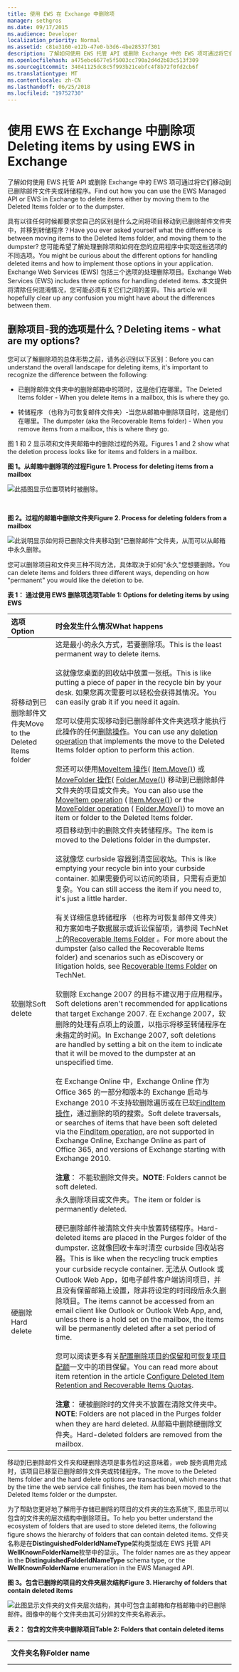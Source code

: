 ```yaml
---
title: 使用 EWS 在 Exchange 中删除项
manager: sethgros
ms.date: 09/17/2015
ms.audience: Developer
localization_priority: Normal
ms.assetid: c81e3160-e12b-47e0-b3d6-4be28537f301
description: 了解如何使用 EWS 托管 API 或删除 Exchange 中的 EWS 项可通过将它们移动到已删除邮件文件夹或转储程序。
ms.openlocfilehash: a475ebc6677e5f5003cc790a2d4d2b83c513f309
ms.sourcegitcommit: 34041125dc8c5f993b21cebfc4f8b72f0fd2cb6f
ms.translationtype: MT
ms.contentlocale: zh-CN
ms.lasthandoff: 06/25/2018
ms.locfileid: "19752730"
---
```

# <a name="deleting-items-by-using-ews-in-exchange"></a><span data-ttu-id="030f0-103">使用 EWS 在 Exchange 中删除项</span><span class="sxs-lookup"><span data-stu-id="030f0-103">Deleting items by using EWS in Exchange</span></span>

<span data-ttu-id="030f0-104">了解如何使用 EWS 托管 API 或删除 Exchange 中的 EWS 项可通过将它们移动到已删除邮件文件夹或转储程序。</span><span class="sxs-lookup"><span data-stu-id="030f0-104">Find out how you can use the EWS Managed API or EWS in Exchange to delete items either by moving them to the Deleted Items folder or to the dumpster.</span></span>
  
<span data-ttu-id="030f0-105">具有以往任何时候都要求您自己的区别是什么之间将项目移动到已删除邮件文件夹中，并移到转储程序？</span><span class="sxs-lookup"><span data-stu-id="030f0-105">Have you ever asked yourself what the difference is between moving items to the Deleted Items folder, and moving them to the dumpster?</span></span> <span data-ttu-id="030f0-106">您可能希望了解处理删除项和如何在您的应用程序中实现这些选项的不同选项。</span><span class="sxs-lookup"><span data-stu-id="030f0-106">You might be curious about the different options for handling deleted items and how to implement those options in your application.</span></span> <span data-ttu-id="030f0-107">Exchange Web Services (EWS) 包括三个选项的处理删除项目。</span><span class="sxs-lookup"><span data-stu-id="030f0-107">Exchange Web Services (EWS) includes three options for handling deleted items.</span></span> <span data-ttu-id="030f0-108">本文提供将清除任何混淆情况，您可能必须有关它们之间的差异。</span><span class="sxs-lookup"><span data-stu-id="030f0-108">This article will hopefully clear up any confusion you might have about the differences between them.</span></span>
  
## <a name="deleting-items---what-are-my-options"></a><span data-ttu-id="030f0-109">删除项目-我的选项是什么？</span><span class="sxs-lookup"><span data-stu-id="030f0-109">Deleting items - what are my options?</span></span>
<span data-ttu-id="030f0-110"><a name="bk_DeletingItemsOptions"> </a></span><span class="sxs-lookup"><span data-stu-id="030f0-110"></span></span>

<span data-ttu-id="030f0-111">您可以了解删除项的总体形势之前，请务必识别以下区别：</span><span class="sxs-lookup"><span data-stu-id="030f0-111">Before you can understand the overall landscape for deleting items, it's important to recognize the difference between the following:</span></span>
  
- <span data-ttu-id="030f0-112">已删除邮件文件夹中的删除邮箱中的项时，这是他们在哪里。</span><span class="sxs-lookup"><span data-stu-id="030f0-112">The Deleted Items folder - When you delete items in a mailbox, this is where they go.</span></span>
    
- <span data-ttu-id="030f0-113">转储程序 （也称为可恢复邮件文件夹）-当您从邮箱中删除项目时，这是他们在哪里。</span><span class="sxs-lookup"><span data-stu-id="030f0-113">The dumpster (aka the Recoverable Items folder) - When you remove items from a mailbox, this is where they go.</span></span>
    
<span data-ttu-id="030f0-114">图 1 和 2 显示项和文件夹邮箱中的删除过程的外观。</span><span class="sxs-lookup"><span data-stu-id="030f0-114">Figures 1 and 2 show what the deletion process looks like for items and folders in a mailbox.</span></span> 

<span data-ttu-id="030f0-115">**图 1。从邮箱中删除项的过程**</span><span class="sxs-lookup"><span data-stu-id="030f0-115">**Figure 1. Process for deleting items from a mailbox**</span></span>

![此插图显示位置项转时被删除。](media/Ex_DeleteItems_Source.png)

<br/>

<span data-ttu-id="030f0-118">**图 2。过程的邮箱中删除文件夹**</span><span class="sxs-lookup"><span data-stu-id="030f0-118">**Figure 2. Process for deleting folders from a mailbox**</span></span>

![此说明显示如何将已删除文件夹移动到“已删除邮件”文件夹，从而可以从邮箱中永久删除。](media/Ex_.png)
   
<span data-ttu-id="030f0-120">您可以删除项目和文件夹三种不同方法，具体取决于如何"永久"您想要删除。</span><span class="sxs-lookup"><span data-stu-id="030f0-120">You can delete items and folders three different ways, depending on how "permanent" you would like the deletion to be.</span></span>
  
<span data-ttu-id="030f0-121">**表 1： 通过使用 EWS 删除项选项**</span><span class="sxs-lookup"><span data-stu-id="030f0-121">**Table 1: Options for deleting items by using EWS**</span></span>

|<span data-ttu-id="030f0-122">**选项**</span><span class="sxs-lookup"><span data-stu-id="030f0-122">**Option**</span></span>|<span data-ttu-id="030f0-123">**时会发生什么情况**</span><span class="sxs-lookup"><span data-stu-id="030f0-123">**What happens**</span></span>|
|:-----|:-----|
|<span data-ttu-id="030f0-124">将移动到已删除邮件文件夹</span><span class="sxs-lookup"><span data-stu-id="030f0-124">Move to the Deleted Items folder</span></span>  <br/> |<span data-ttu-id="030f0-125">这是最小的永久方式，若要删除项。</span><span class="sxs-lookup"><span data-stu-id="030f0-125">This is the least permanent way to delete items.</span></span><br/><br/><span data-ttu-id="030f0-126">这就像您桌面的回收站中放置一张纸。</span><span class="sxs-lookup"><span data-stu-id="030f0-126">This is like putting a piece of paper in the recycle bin by your desk.</span></span> <span data-ttu-id="030f0-127">如果您再次需要可以轻松会获得其情况。</span><span class="sxs-lookup"><span data-stu-id="030f0-127">You can easily grab it if you need it again.</span></span><br/><br/><span data-ttu-id="030f0-128">您可以使用实现移动到已删除邮件文件夹选项才能执行此操作的任何[删除操作](deleting-items-by-using-ews-in-exchange.md#bk_howdoIdeleteitems)。</span><span class="sxs-lookup"><span data-stu-id="030f0-128">You can use any [deletion operation](deleting-items-by-using-ews-in-exchange.md#bk_howdoIdeleteitems) that implements the move to the Deleted Items folder option to perform this action.</span></span><br/><br/><span data-ttu-id="030f0-129">您还可以使用[MoveItem 操作](http://msdn.microsoft.com/library/dcf40fa7-7796-4a5c-bf5b-7a509a18d208%28Office.15%29.aspx)( [Item.Move()](http://msdn.microsoft.com/zh-cn/library/microsoft.exchange.webservices.data.item.move%28v=exchg.80%29.aspx)) 或[MoveFolder 操作](http://msdn.microsoft.com/library/c7233966-6c87-4a14-8156-b1610760176d%28Office.15%29.aspx)( [Folder.Move()](http://msdn.microsoft.com/zh-cn/library/microsoft.exchange.webservices.data.folder.move%28v=exchg.80%29.aspx)) 移动到已删除邮件文件夹的项目或文件夹。</span><span class="sxs-lookup"><span data-stu-id="030f0-129">You can also use the [MoveItem operation](http://msdn.microsoft.com/library/dcf40fa7-7796-4a5c-bf5b-7a509a18d208%28Office.15%29.aspx) ( [Item.Move()](http://msdn.microsoft.com/zh-cn/library/microsoft.exchange.webservices.data.item.move%28v=exchg.80%29.aspx)) or the [MoveFolder operation](http://msdn.microsoft.com/library/c7233966-6c87-4a14-8156-b1610760176d%28Office.15%29.aspx) ( [Folder.Move()](http://msdn.microsoft.com/zh-cn/library/microsoft.exchange.webservices.data.folder.move%28v=exchg.80%29.aspx)) to move an item or folder to the Deleted Items folder.</span></span>  <br/> |
|<span data-ttu-id="030f0-130">软删除</span><span class="sxs-lookup"><span data-stu-id="030f0-130">Soft delete</span></span>  <br/> |<span data-ttu-id="030f0-131">项目移动到中的删除文件夹转储程序。</span><span class="sxs-lookup"><span data-stu-id="030f0-131">The item is moved to the Deletions folder in the dumpster.</span></span><br/><br/><span data-ttu-id="030f0-132">这就像您 curbside 容器到清空回收站。</span><span class="sxs-lookup"><span data-stu-id="030f0-132">This is like emptying your recycle bin into your curbside container.</span></span> <span data-ttu-id="030f0-133">如果需要仍可以访问的项目，只需有点更加复杂。</span><span class="sxs-lookup"><span data-stu-id="030f0-133">You can still access the item if you need to, it's just a little harder.</span></span>  <br/><br/><span data-ttu-id="030f0-134">有关详细信息转储程序 （也称为可恢复邮件文件夹） 和方案如电子数据展示或诉讼保留项，请参阅 TechNet 上的[Recoverable Items Folder](http://technet.microsoft.com/zh-cn/library/ee364755%28v=exchg.150%29.aspx) 。</span><span class="sxs-lookup"><span data-stu-id="030f0-134">For more about the dumpster (also called the Recoverable Items folder) and scenarios such as eDiscovery or litigation holds, see [Recoverable Items Folder](http://technet.microsoft.com/zh-cn/library/ee364755%28v=exchg.150%29.aspx) on TechNet.</span></span><br/><br/><span data-ttu-id="030f0-135">软删除 Exchange 2007 的目标不建议用于应用程序。</span><span class="sxs-lookup"><span data-stu-id="030f0-135">Soft deletions aren't recommended for applications that target Exchange 2007.</span></span> <span data-ttu-id="030f0-136">在 Exchange 2007，软删除的处理有点项上的设置，以指示将移至转储程序在未指定的时间。</span><span class="sxs-lookup"><span data-stu-id="030f0-136">In Exchange 2007, soft deletions are handled by setting a bit on the item to indicate that it will be moved to the dumpster at an unspecified time.</span></span><br/><br/><span data-ttu-id="030f0-137">在 Exchange Online 中，Exchange Online 作为 Office 365 的一部分和版本的 Exchange 启动与 Exchange 2010 不支持软删除遍历或在已软[FindItem 操作](http://msdn.microsoft.com/library/ebad6aae-16e7-44de-ae63-a95b24539729%28Office.15%29.aspx)，通过删除的项的搜索。</span><span class="sxs-lookup"><span data-stu-id="030f0-137">Soft delete traversals, or searches of items that have been soft deleted via the [FindItem operation](http://msdn.microsoft.com/library/ebad6aae-16e7-44de-ae63-a95b24539729%28Office.15%29.aspx), are not supported in Exchange Online, Exchange Online as part of Office 365, and versions of Exchange starting with Exchange 2010.</span></span>  <br/><br/><span data-ttu-id="030f0-138">**注意**： 不能软删除文件夹。</span><span class="sxs-lookup"><span data-stu-id="030f0-138">**NOTE**:  Folders cannot be soft deleted.</span></span>           |
|<span data-ttu-id="030f0-139">硬删除</span><span class="sxs-lookup"><span data-stu-id="030f0-139">Hard delete</span></span>  <br/> |<span data-ttu-id="030f0-140">永久删除项目或文件夹。</span><span class="sxs-lookup"><span data-stu-id="030f0-140">The item or folder is permanently deleted.</span></span><br/><br/><span data-ttu-id="030f0-141">硬已删除邮件被清除文件夹中放置转储程序。</span><span class="sxs-lookup"><span data-stu-id="030f0-141">Hard-deleted items are placed in the Purges folder of the dumpster.</span></span> <span data-ttu-id="030f0-142">这就像回收卡车时清空 curbside 回收站容器。</span><span class="sxs-lookup"><span data-stu-id="030f0-142">This is like when the recycling truck empties your curbside recycle container.</span></span> <span data-ttu-id="030f0-143">无法从 Outlook 或 Outlook Web App，如电子邮件客户端访问项目，并且没有保留邮箱上设置，除非将设定的时间段后永久删除项目。</span><span class="sxs-lookup"><span data-stu-id="030f0-143">The items cannot be accessed from an email client like Outlook or Outlook Web App, and, unless there is a hold set on the mailbox, the items will be permanently deleted after a set period of time.</span></span><br/><br/><span data-ttu-id="030f0-144">您可以阅读更多有关[配置删除项目的保留和可恢复项目配额](http://technet.microsoft.com/zh-cn/library/ee364752%28v=exchg.150%29.aspx)一文中的项目保留。</span><span class="sxs-lookup"><span data-stu-id="030f0-144">You can read more about item retention in the article [Configure Deleted Item Retention and Recoverable Items Quotas](http://technet.microsoft.com/zh-cn/library/ee364752%28v=exchg.150%29.aspx).</span></span><br/><br/><span data-ttu-id="030f0-145">**注意**： 硬被删除时的文件夹不放置在清除文件夹中。</span><span class="sxs-lookup"><span data-stu-id="030f0-145">**NOTE**:  Folders are not placed in the Purges folder when they are hard deleted.</span></span> <span data-ttu-id="030f0-146">从邮箱中删除硬删除文件夹。</span><span class="sxs-lookup"><span data-stu-id="030f0-146">Hard-deleted folders are removed from the mailbox.</span></span>  |
   
<span data-ttu-id="030f0-147">移动到已删除邮件文件夹和硬删除选项是事务性的这意味着，web 服务调用完成时，该项目已移至已删除邮件文件夹或转储程序。</span><span class="sxs-lookup"><span data-stu-id="030f0-147">The move to the Deleted Items folder and the hard delete options are transactional, which means that by the time the web service call finishes, the item has been moved to the Deleted Items folder or the dumpster.</span></span>
  
<span data-ttu-id="030f0-148">为了帮助您更好地了解用于存储已删除的项目的文件夹的生态系统下, 图显示可以包含的文件夹的层次结构中删除项目。</span><span class="sxs-lookup"><span data-stu-id="030f0-148">To help you better understand the ecosystem of folders that are used to store deleted items, the following figure shows the hierarchy of folders that can contain deleted items.</span></span> <span data-ttu-id="030f0-149">文件夹名称是在**DistinguishedFolderIdNameType**架构类型或在 EWS 托管 API **WellKnownFolderName**枚举中的显示。</span><span class="sxs-lookup"><span data-stu-id="030f0-149">The folder names are as they appear in the **DistinguishedFolderIdNameType** schema type, or the **WellKnownFolderName** enumeration in the EWS Managed API.</span></span> 
  
<span data-ttu-id="030f0-150">**图 3。包含已删除的项目的文件夹层次结构**</span><span class="sxs-lookup"><span data-stu-id="030f0-150">**Figure 3. Hierarchy of folders that contain deleted items**</span></span>

![此图显示文件夹的文件夹层次结构，其中可包含主邮箱和存档邮箱中的已删除邮件。图像中的每个文件夹由其可分辨的文件夹名称表示。](media/Ex_FolderHierarchyDeletedItems.png)
  
<span data-ttu-id="030f0-153">**表 2： 包含的文件夹中删除项目**</span><span class="sxs-lookup"><span data-stu-id="030f0-153">**Table 2: Folders that contain deleted items**</span></span>

|<span data-ttu-id="030f0-154">**文件夹名称**</span><span class="sxs-lookup"><span data-stu-id="030f0-154">**Folder name**</span></span>|<span data-ttu-id="030f0-155">**引入版本**</span><span class="sxs-lookup"><span data-stu-id="030f0-155">**Introduced in**</span></span>|<span data-ttu-id="030f0-156">**说明**</span><span class="sxs-lookup"><span data-stu-id="030f0-156">**Description**</span></span>|
|:-----|:-----|:-----|
|<span data-ttu-id="030f0-157">DeletedItems</span><span class="sxs-lookup"><span data-stu-id="030f0-157">deleteditems</span></span>  <br/> |<span data-ttu-id="030f0-158">Exchange 2007</span><span class="sxs-lookup"><span data-stu-id="030f0-158">Exchange 2007</span></span>  <br/> |<span data-ttu-id="030f0-159">默认删除邮件文件夹中。</span><span class="sxs-lookup"><span data-stu-id="030f0-159">The default Deleted Items folder.</span></span> <span data-ttu-id="030f0-160">直到它们是软或硬-删除或已超出保留期，项目保留在此文件夹中。</span><span class="sxs-lookup"><span data-stu-id="030f0-160">Items remain in this folder until they are soft- or hard-deleted or until a retention period has been exceeded.</span></span> <span data-ttu-id="030f0-161">然后他们会移动到文件夹中转储程序。</span><span class="sxs-lookup"><span data-stu-id="030f0-161">Then they are moved to a folder in the dumpster.</span></span> <span data-ttu-id="030f0-162">已删除文件夹放置在已删除邮件文件夹中，并且他们何时软或硬-删除，它们从邮箱中永久删除和不可恢复。</span><span class="sxs-lookup"><span data-stu-id="030f0-162">Deleted folders are placed in the Deleted Items folder, and when they are soft- or hard-deleted, they are permanently removed from the mailbox and are not recoverable.</span></span>  <br/> |
|<span data-ttu-id="030f0-163">recoverableitemsroot</span><span class="sxs-lookup"><span data-stu-id="030f0-163">recoverableitemsroot</span></span>  <br/> |<span data-ttu-id="030f0-164">Exchange 2010</span><span class="sxs-lookup"><span data-stu-id="030f0-164">Exchange 2010</span></span>  <br/> |<span data-ttu-id="030f0-165">根目录转储程序，或可恢复邮件文件夹。</span><span class="sxs-lookup"><span data-stu-id="030f0-165">The root of the dumpster, or the Recoverable Items folder.</span></span> <span data-ttu-id="030f0-166">在 Exchange 2010 中的 EWS 中已实现转储程序访问。</span><span class="sxs-lookup"><span data-stu-id="030f0-166">Dumpster access was implemented in EWS in Exchange 2010.</span></span> <span data-ttu-id="030f0-167">此文件夹的显示名称是"可恢复项目"。</span><span class="sxs-lookup"><span data-stu-id="030f0-167">The display name for this folder is "Recoverable Items".</span></span>  <br/> |
|<span data-ttu-id="030f0-168">recoverableitemsdeletions</span><span class="sxs-lookup"><span data-stu-id="030f0-168">recoverableitemsdeletions</span></span>  <br/> |<span data-ttu-id="030f0-169">Exchange 2010</span><span class="sxs-lookup"><span data-stu-id="030f0-169">Exchange 2010</span></span>  <br/> |<span data-ttu-id="030f0-170">主转储程序邮箱的文件夹。</span><span class="sxs-lookup"><span data-stu-id="030f0-170">The main dumpster folder for a mailbox.</span></span> <span data-ttu-id="030f0-171">软删除项目和项目的保留策略移动从已删除邮件文件夹位于此文件夹中。</span><span class="sxs-lookup"><span data-stu-id="030f0-171">Soft-deleted items and items moved from the Deleted Items folder by a retention policy are placed in this folder.</span></span> <span data-ttu-id="030f0-172">此文件夹的显示名称是"删除"。</span><span class="sxs-lookup"><span data-stu-id="030f0-172">The display name for this folder is "Deletions".</span></span>  <br/> |
|<span data-ttu-id="030f0-173">recoverableitemsversions</span><span class="sxs-lookup"><span data-stu-id="030f0-173">recoverableitemsversions</span></span>  <br/> |<span data-ttu-id="030f0-174">Exchange 2010</span><span class="sxs-lookup"><span data-stu-id="030f0-174">Exchange 2010</span></span>  <br/> |<span data-ttu-id="030f0-175">较旧版本的项目存储在何处。</span><span class="sxs-lookup"><span data-stu-id="030f0-175">Where older versions of an item are stored.</span></span> <span data-ttu-id="030f0-176">更新项目时创建一个项目的旧版本。</span><span class="sxs-lookup"><span data-stu-id="030f0-176">Old versions of an item are created when an item is updated.</span></span> <span data-ttu-id="030f0-177">草稿项目版本不会保存到此文件夹中。</span><span class="sxs-lookup"><span data-stu-id="030f0-177">Draft item versions are not saved to this folder.</span></span> <span data-ttu-id="030f0-178">此文件夹的显示名称为"版本"。</span><span class="sxs-lookup"><span data-stu-id="030f0-178">The display name of this folder is "Versions".</span></span>  <br/> |
|<span data-ttu-id="030f0-179">recoverableitemspurges</span><span class="sxs-lookup"><span data-stu-id="030f0-179">recoverableitemspurges</span></span>  <br/> |<span data-ttu-id="030f0-180">Exchange 2010</span><span class="sxs-lookup"><span data-stu-id="030f0-180">Exchange 2010</span></span>  <br/> |<span data-ttu-id="030f0-181">从删除文件夹中删除的项目存储在何处。</span><span class="sxs-lookup"><span data-stu-id="030f0-181">Where items that are removed from the Deletions folder are stored.</span></span> <span data-ttu-id="030f0-182">存储硬已删除的所有项目都移至该文件夹中。</span><span class="sxs-lookup"><span data-stu-id="030f0-182">All store hard-deleted items are moved to this folder.</span></span> <span data-ttu-id="030f0-183">此文件夹的显示名称为"清除"。</span><span class="sxs-lookup"><span data-stu-id="030f0-183">The display name for this folder is "Purges".</span></span>  <br/> |
|<span data-ttu-id="030f0-184">archiveddeletedtitems</span><span class="sxs-lookup"><span data-stu-id="030f0-184">archiveddeletedtitems</span></span>  <br/> |<span data-ttu-id="030f0-185">Exchange 2010</span><span class="sxs-lookup"><span data-stu-id="030f0-185">Exchange 2010</span></span>  <br/> |<span data-ttu-id="030f0-186">存档邮箱的默认删除邮件文件夹。</span><span class="sxs-lookup"><span data-stu-id="030f0-186">The default Deleted Items folder for an archive mailbox.</span></span>  <br/> |
|<span data-ttu-id="030f0-187">archiverecoverablesitemsroot</span><span class="sxs-lookup"><span data-stu-id="030f0-187">archiverecoverablesitemsroot</span></span>  <br/> |<span data-ttu-id="030f0-188">Exchange 2010</span><span class="sxs-lookup"><span data-stu-id="030f0-188">Exchange 2010</span></span>  <br/> |<span data-ttu-id="030f0-189">根转储程序存档邮箱的文件夹。</span><span class="sxs-lookup"><span data-stu-id="030f0-189">The root dumpster folder for an archive mailbox.</span></span> <span data-ttu-id="030f0-190">存档的项目的软删除移到此文件夹中的子文件夹。</span><span class="sxs-lookup"><span data-stu-id="030f0-190">Archived items that are soft-deleted are moved to a subfolder in this folder.</span></span>  <br/> |
|<span data-ttu-id="030f0-191">archiverecoverableitemsdeletions</span><span class="sxs-lookup"><span data-stu-id="030f0-191">archiverecoverableitemsdeletions</span></span>  <br/> |<span data-ttu-id="030f0-192">Exchange 2010</span><span class="sxs-lookup"><span data-stu-id="030f0-192">Exchange 2010</span></span>  <br/> |<span data-ttu-id="030f0-193">主转储程序存档邮箱的文件夹。</span><span class="sxs-lookup"><span data-stu-id="030f0-193">The main dumpster folder for an archive mailbox.</span></span> <span data-ttu-id="030f0-194">项目移动到已存档转储程序放在此处。</span><span class="sxs-lookup"><span data-stu-id="030f0-194">Archived items moved to the dumpster are placed here.</span></span>  <br/> |
|<span data-ttu-id="030f0-195">archiverecoverableitemsversions</span><span class="sxs-lookup"><span data-stu-id="030f0-195">archiverecoverableitemsversions</span></span>  <br/> |<span data-ttu-id="030f0-196">Exchange 2010</span><span class="sxs-lookup"><span data-stu-id="030f0-196">Exchange 2010</span></span>  <br/> |<span data-ttu-id="030f0-197">较旧版本已存档的项目的存储在何处。</span><span class="sxs-lookup"><span data-stu-id="030f0-197">Where older versions of archived items are stored.</span></span>  <br/> |
|<span data-ttu-id="030f0-198">archiverecoverableitemspurges</span><span class="sxs-lookup"><span data-stu-id="030f0-198">archiverecoverableitemspurges</span></span>  <br/> |<span data-ttu-id="030f0-199">Exchange 2010</span><span class="sxs-lookup"><span data-stu-id="030f0-199">Exchange 2010</span></span>  <br/> |<span data-ttu-id="030f0-200">其中项将被硬删除从存档删除文件夹中的转储程序存储。</span><span class="sxs-lookup"><span data-stu-id="030f0-200">Where items that are hard-deleted from the archive Deletions folder in the dumpster are stored.</span></span> <span data-ttu-id="030f0-201">硬删除存储的存档的所有项目都移至该文件夹中。</span><span class="sxs-lookup"><span data-stu-id="030f0-201">All store hard-deleted archived items are moved to this folder.</span></span>  <br/> |
   
## <a name="how-do-i-delete-items"></a><span data-ttu-id="030f0-202">如何删除项目？</span><span class="sxs-lookup"><span data-stu-id="030f0-202">How do I delete items?</span></span>
<span data-ttu-id="030f0-203"><a name="bk_howdoIdeleteitems"> </a></span><span class="sxs-lookup"><span data-stu-id="030f0-203"></span></span>

<span data-ttu-id="030f0-204">使用下列任一以指示是否将项目移至已删除邮件文件夹，或执行软删除或硬删除：</span><span class="sxs-lookup"><span data-stu-id="030f0-204">Use one of the following to indicate whether to move an item to the Deleted Items folder or perform a soft delete or a hard delete:</span></span>
  
- <span data-ttu-id="030f0-205">在**DisposalType**简单类型，如果您使用 EWS 访问 Exchange。</span><span class="sxs-lookup"><span data-stu-id="030f0-205">The **DisposalType** simple type, if you use EWS to access Exchange.</span></span> 
    
- <span data-ttu-id="030f0-206">[DeleteMode 枚举](http://msdn.microsoft.com/zh-cn/library/exchange/microsoft.exchange.webservices.data.deletemode%28v=exchg.80%29.aspx)，如果您使用 EWS 托管 API。</span><span class="sxs-lookup"><span data-stu-id="030f0-206">The [DeleteMode enumeration](http://msdn.microsoft.com/zh-cn/library/exchange/microsoft.exchange.webservices.data.deletemode%28v=exchg.80%29.aspx), if you use the EWS Managed API.</span></span>
    
<span data-ttu-id="030f0-207">许多不同的 EWS 操作或 EWS 托管 API 方法可用于从邮箱中删除项目和文件夹。</span><span class="sxs-lookup"><span data-stu-id="030f0-207">You can use a number of different EWS operations or EWS Managed API methods to delete items and folders from a mailbox.</span></span>
  
<span data-ttu-id="030f0-208">**表 3: EWS 操作和用于删除项的 EWS 托管 API 方法**</span><span class="sxs-lookup"><span data-stu-id="030f0-208">**Table 3: EWS operations and EWS Managed API methods for deleting items**</span></span>

|<span data-ttu-id="030f0-209">**EWS 操作**</span><span class="sxs-lookup"><span data-stu-id="030f0-209">**EWS operation**</span></span>|<span data-ttu-id="030f0-210">**EWS 托管的 API 方法**</span><span class="sxs-lookup"><span data-stu-id="030f0-210">**EWS Managed API method**</span></span>|<span data-ttu-id="030f0-211">**引入版本**</span><span class="sxs-lookup"><span data-stu-id="030f0-211">**Introduced in**</span></span>|<span data-ttu-id="030f0-212">**它的用途**</span><span class="sxs-lookup"><span data-stu-id="030f0-212">**What it does**</span></span>|
|:-----|:-----|:-----|:-----|
|[<span data-ttu-id="030f0-213">DeleteFolder 操作</span><span class="sxs-lookup"><span data-stu-id="030f0-213">DeleteFolder operation</span></span>](http://msdn.microsoft.com/library/b0f92682-4895-4bcf-a4a1-e4c2e8403979%28Office.15%29.aspx) <br/> |[<span data-ttu-id="030f0-214">Folder.Delete 方法</span><span class="sxs-lookup"><span data-stu-id="030f0-214">Folder.Delete method</span></span>](http://msdn.microsoft.com/zh-cn/library/exchange/microsoft.exchange.webservices.data.folder.delete%28v=exchg.80%29.aspx) <br/> |<span data-ttu-id="030f0-215">Exchange 2007</span><span class="sxs-lookup"><span data-stu-id="030f0-215">Exchange 2007</span></span>  <br/> |<span data-ttu-id="030f0-216">从邮箱中删除文件夹。</span><span class="sxs-lookup"><span data-stu-id="030f0-216">Deletes folders from a mailbox.</span></span> <span data-ttu-id="030f0-217">使用 EWS，您可以批处理删除文件夹。</span><span class="sxs-lookup"><span data-stu-id="030f0-217">With EWS, you can batch delete folders.</span></span> <span data-ttu-id="030f0-218">使用 EWS 托管 API，您只能删除单个文件夹每个呼叫。</span><span class="sxs-lookup"><span data-stu-id="030f0-218">With the EWS Managed API, you can only delete a single folder per call.</span></span>  <br/> |
|[<span data-ttu-id="030f0-219">删除项操作</span><span class="sxs-lookup"><span data-stu-id="030f0-219">DeleteItem operation</span></span>](http://msdn.microsoft.com/library/3e26c416-fa12-476e-bfd2-5c1f4bb7b348%28Office.15%29.aspx) <br/> |[<span data-ttu-id="030f0-220">Item.Delete 方法</span><span class="sxs-lookup"><span data-stu-id="030f0-220">Item.Delete method</span></span>](http://msdn.microsoft.com/zh-cn/library/exchange/microsoft.exchange.webservices.data.item.delete%28v=exchg.80%29.aspx)<br/><br/>[<span data-ttu-id="030f0-221">ExchangeService.DeleteItems 方法</span><span class="sxs-lookup"><span data-stu-id="030f0-221">ExchangeService.DeleteItems method</span></span>](http://msdn.microsoft.com/zh-cn/library/exchange/microsoft.exchange.webservices.data.exchangeservice.deleteitems%28v=exchg.80%29.aspx) <br/> |<span data-ttu-id="030f0-222">Exchange 2007</span><span class="sxs-lookup"><span data-stu-id="030f0-222">Exchange 2007</span></span>  <br/> |<span data-ttu-id="030f0-223">从邮箱中删除项目。</span><span class="sxs-lookup"><span data-stu-id="030f0-223">Deletes items from a mailbox.</span></span>  <br/> |
|[<span data-ttu-id="030f0-224">EmptyFolder 操作</span><span class="sxs-lookup"><span data-stu-id="030f0-224">EmptyFolder operation</span></span>](http://msdn.microsoft.com/library/98161486-e2f2-480f-8d5d-708ba81b208a%28Office.15%29.aspx) <br/> |[<span data-ttu-id="030f0-225">Folder.Empty 方法</span><span class="sxs-lookup"><span data-stu-id="030f0-225">Folder.Empty method</span></span>](http://msdn.microsoft.com/zh-cn/library/exchange/microsoft.exchange.webservices.data.folder.empty%28v=exchg.80%29.aspx) <br/> |<span data-ttu-id="030f0-226">Exchange 2010</span><span class="sxs-lookup"><span data-stu-id="030f0-226">Exchange 2010</span></span>  <br/> |<span data-ttu-id="030f0-227">删除文件夹中的所有项目，并 （可选） 都删除文件夹中的所有子文件夹。</span><span class="sxs-lookup"><span data-stu-id="030f0-227">Deletes all the items in a folder, and, optionally, deletes all subfolders in a folder.</span></span>  <br/> |
|[<span data-ttu-id="030f0-228">ApplyConversationAction 操作</span><span class="sxs-lookup"><span data-stu-id="030f0-228">ApplyConversationAction operation</span></span>](http://msdn.microsoft.com/library/73d7943d-d361-4f8b-9948-d85f886efa1a%28Office.15%29.aspx) <br/> |[<span data-ttu-id="030f0-229">Conversation.EnableAlwaysDeleteItems 方法</span><span class="sxs-lookup"><span data-stu-id="030f0-229">Conversation.EnableAlwaysDeleteItems method</span></span>](http://msdn.microsoft.com/zh-cn/library/exchange/microsoft.exchange.webservices.data.conversation.enablealwaysdeleteitems%28v=exchg.80%29.aspx)<br/><br/>[<span data-ttu-id="030f0-230">Conversation.DeleteItems 方法</span><span class="sxs-lookup"><span data-stu-id="030f0-230">Conversation.DeleteItems method</span></span>](http://msdn.microsoft.com/zh-cn/library/exchange/microsoft.exchange.webservices.data.conversation.deleteitems%28v=exchg.80%29.aspx) <br/> |<span data-ttu-id="030f0-231">Exchange 2010</span><span class="sxs-lookup"><span data-stu-id="030f0-231">Exchange 2010</span></span>  <br/> |<span data-ttu-id="030f0-232">设置删除处理电子邮件对话中的操作，以便被删除。</span><span class="sxs-lookup"><span data-stu-id="030f0-232">Sets a delete processing action on email messages in a conversation so that they are deleted.</span></span>  <br/> |
|[<span data-ttu-id="030f0-233">DeleteUserConfiguration 操作</span><span class="sxs-lookup"><span data-stu-id="030f0-233">DeleteUserConfiguration operation</span></span>](http://msdn.microsoft.com/library/93e44690-be2d-4fdb-96a8-4ded3c193aed%28Office.15%29.aspx) <br/> |[<span data-ttu-id="030f0-234">UserConfiguration.Delete 方法</span><span class="sxs-lookup"><span data-stu-id="030f0-234">UserConfiguration.Delete method</span></span>](http://msdn.microsoft.com/zh-cn/library/exchange/microsoft.exchange.webservices.data.userconfiguration.delete%28v=exchg.80%29.aspx) <br/> |<span data-ttu-id="030f0-235">Exchange 2010</span><span class="sxs-lookup"><span data-stu-id="030f0-235">Exchange 2010</span></span>  <br/> |<span data-ttu-id="030f0-236">删除项关联的文件夹，并将其移转储程序。</span><span class="sxs-lookup"><span data-stu-id="030f0-236">Deletes a folder associated item and moves it to the dumpster.</span></span>  <br/> |
|[<span data-ttu-id="030f0-237">CreateItem 操作</span><span class="sxs-lookup"><span data-stu-id="030f0-237">CreateItem operation</span></span>](http://msdn.microsoft.com/library/78a52120-f1d0-4ed7-8748-436e554f75b6%28Office.15%29.aspx) <br/> |[<span data-ttu-id="030f0-238">Appointment.Accept 方法</span><span class="sxs-lookup"><span data-stu-id="030f0-238">Appointment.Accept method</span></span>](http://msdn.microsoft.com/zh-cn/library/microsoft.exchange.webservices.data.appointment.accept%28v=exchg.80%29.aspx) <br/><br/>[<span data-ttu-id="030f0-239">Appointment.AcceptTentatively 方法</span><span class="sxs-lookup"><span data-stu-id="030f0-239">Appointment.AcceptTentatively method</span></span>](http://msdn.microsoft.com/zh-cn/library/microsoft.exchange.webservices.data.appointment.accepttentatively%28v=exchg.80%29.aspx)<br/><br/>[<span data-ttu-id="030f0-240">Appointment.CancelMeeting 方法</span><span class="sxs-lookup"><span data-stu-id="030f0-240">Appointment.CancelMeeting method</span></span>](http://msdn.microsoft.com/zh-cn/library/microsoft.exchange.webservices.data.appointment.cancelmeeting%28v=exchg.80%29.aspx)<br/><br/>[<span data-ttu-id="030f0-241">Appointment.Decline</span><span class="sxs-lookup"><span data-stu-id="030f0-241">Appointment.Decline</span></span>](http://msdn.microsoft.com/zh-cn/library/microsoft.exchange.webservices.data.appointment.decline%28v=exchg.80%29.aspx)<br/><br/>[<span data-ttu-id="030f0-242">MeetingRequest.Accept 方法</span><span class="sxs-lookup"><span data-stu-id="030f0-242">MeetingRequest.Accept method</span></span>](http://msdn.microsoft.com/zh-cn/library/microsoft.exchange.webservices.data.meetingrequest.accept%28v=exchg.80%29.aspx)<br/><br/>[<span data-ttu-id="030f0-243">MeetingRequest.AcceptTentatively 方法</span><span class="sxs-lookup"><span data-stu-id="030f0-243">MeetingRequest.AcceptTentatively method</span></span>](http://msdn.microsoft.com/zh-cn/library/microsoft.exchange.webservices.data.meetingrequest.accepttentatively%28v=exchg.80%29.aspx)<br/><br/>[<span data-ttu-id="030f0-244">MeetingRequest.Decline 方法</span><span class="sxs-lookup"><span data-stu-id="030f0-244">MeetingRequest.Decline method</span></span>](http://msdn.microsoft.com/zh-cn/library/microsoft.exchange.webservices.data.meetingrequest.decline%28v=exchg.80%29.aspx) <br/> |<span data-ttu-id="030f0-245">Exchange 2007</span><span class="sxs-lookup"><span data-stu-id="030f0-245">Exchange 2007</span></span>  <br/> |<span data-ttu-id="030f0-246">间接到已删除邮件文件夹移动项目发送响应会议请求或约会上设置响应。</span><span class="sxs-lookup"><span data-stu-id="030f0-246">Indirectly moves an item to the Deleted Items folder whenever a response to a meeting request is sent or the response is set on the appointment.</span></span><br/><br/><span data-ttu-id="030f0-247">删除类型不是设置此操作。</span><span class="sxs-lookup"><span data-stu-id="030f0-247">The deletion type is not set on this operation.</span></span> <span data-ttu-id="030f0-248">会议邮件移动到已删除邮件文件夹时服务成功处理响应对象。</span><span class="sxs-lookup"><span data-stu-id="030f0-248">The meeting messages are moved to the Deleted Items folder when a response object is successfully processed by the service.</span></span>  <br/> |
   
<span data-ttu-id="030f0-249">您可以通过使用收件箱规则将项目移至已删除邮件文件夹。</span><span class="sxs-lookup"><span data-stu-id="030f0-249">You can also move items to the Deleted Items folder by using Inbox rules.</span></span> <span data-ttu-id="030f0-250">例如，您可以[创建规则](inbox-management-and-ews-in-exchange.md)已删除操作。</span><span class="sxs-lookup"><span data-stu-id="030f0-250">For example, you can [create rules](inbox-management-and-ews-in-exchange.md) that have a delete action.</span></span> 
  
<span data-ttu-id="030f0-251">有关删除项注意一些事项：</span><span class="sxs-lookup"><span data-stu-id="030f0-251">Some points to note about deleting items:</span></span>
  
- <span data-ttu-id="030f0-252">删除重复项匹配项不会触发移动到已删除邮件文件夹或转储程序。</span><span class="sxs-lookup"><span data-stu-id="030f0-252">Deleting an occurrence of a recurring item does not trigger a move to the Deleted Items folder or the dumpster.</span></span> <span data-ttu-id="030f0-253">这将导致更新到定期系列的定期主项目。</span><span class="sxs-lookup"><span data-stu-id="030f0-253">This results in an update to the recurring master item of the recurring series.</span></span>
    
- <span data-ttu-id="030f0-254">无法从邮箱中删除默认文件夹。</span><span class="sxs-lookup"><span data-stu-id="030f0-254">You cannot delete default folders from the mailbox.</span></span>
    
- <span data-ttu-id="030f0-255">避免删除会议或会议的邮件，如会议请求和或会议更新。</span><span class="sxs-lookup"><span data-stu-id="030f0-255">Avoid deleting meetings or meeting messages, such as meeting requests and or meeting updates.</span></span> <span data-ttu-id="030f0-256">而是使用响应对象响应这些项。</span><span class="sxs-lookup"><span data-stu-id="030f0-256">Instead, respond to these items by using response objects.</span></span> <span data-ttu-id="030f0-257">这种方式，关联的日历项目将更新以反映响应器的或组织者的操作。</span><span class="sxs-lookup"><span data-stu-id="030f0-257">This way, the associated calendar items are updated to reflect the responder's or organizer's actions.</span></span>
    
- <span data-ttu-id="030f0-258">当项目移至已删除邮件或删除文件夹未更新的项目更改密钥。</span><span class="sxs-lookup"><span data-stu-id="030f0-258">An item's change key is not updated when the item is moved to the Deleted Items or Deletions folder.</span></span>
    
- <span data-ttu-id="030f0-259">如果您执行硬，删除项目，然后调用[SyncFolderHierarchy 操作](http://msdn.microsoft.com/library/b31916b1-bc6c-4451-a475-b7c5417f752d%28Office.15%29.aspx)或[SyncFolderHierarchy](http://msdn.microsoft.com/zh-cn/library/microsoft.exchange.webservices.data.exchangeservice.syncfolderhierarchy%28v=exchg.80%29.aspx) EWS 托管 API 方法或[SyncFolderItems 操作](http://msdn.microsoft.com/library/7f0de089-8876-47ec-a871-df118ceae75d%28Office.15%29.aspx)或[SyncFolderItems](http://msdn.microsoft.com/zh-cn/library/microsoft.exchange.webservices.data.exchangeservice.syncfolderitems%28v=exchg.80%29.aspx)方法中，**删除**更改将返回条目。</span><span class="sxs-lookup"><span data-stu-id="030f0-259">If you perform a hard delete on an item and then call a [SyncFolderHierarchy operation](http://msdn.microsoft.com/library/b31916b1-bc6c-4451-a475-b7c5417f752d%28Office.15%29.aspx) or [SyncFolderHierarchy](http://msdn.microsoft.com/zh-cn/library/microsoft.exchange.webservices.data.exchangeservice.syncfolderhierarchy%28v=exchg.80%29.aspx) EWS Managed API method, or a [SyncFolderItems operation](http://msdn.microsoft.com/library/7f0de089-8876-47ec-a871-df118ceae75d%28Office.15%29.aspx) or [SyncFolderItems](http://msdn.microsoft.com/zh-cn/library/microsoft.exchange.webservices.data.exchangeservice.syncfolderitems%28v=exchg.80%29.aspx) method, a **Delete** change entry will be returned.</span></span> <span data-ttu-id="030f0-260">如果将项目移动到已删除邮件文件夹中，则返回的**更新**更改条目。</span><span class="sxs-lookup"><span data-stu-id="030f0-260">If you move an item to the Deleted Items folder, an **Update** change entry is returned.</span></span> <span data-ttu-id="030f0-261">这是因为的项目或文件夹将具有新的[ParentFolderId](http://msdn.microsoft.com/library/258f4b1f-367e-4c7d-9c29-eb775a2398c7%28Office.15%29.aspx)属性值。</span><span class="sxs-lookup"><span data-stu-id="030f0-261">This is because the item or folder will have a new [ParentFolderId](http://msdn.microsoft.com/library/258f4b1f-367e-4c7d-9c29-eb775a2398c7%28Office.15%29.aspx) property value.</span></span> <span data-ttu-id="030f0-262">[了解更多关于同步](mailbox-synchronization-and-ews-in-exchange.md)如果同步已删除项目属于您的方案。</span><span class="sxs-lookup"><span data-stu-id="030f0-262">[Read more about synchronization](mailbox-synchronization-and-ews-in-exchange.md) if synchronizing deleted items is part of your scenario.</span></span> 
    
## <a name="find-out-more-about-deleting-items"></a><span data-ttu-id="030f0-263">找出有关删除项的详细信息</span><span class="sxs-lookup"><span data-stu-id="030f0-263">Find out more about deleting items</span></span>
<span data-ttu-id="030f0-264"><a name="findoutmore"> </a></span><span class="sxs-lookup"><span data-stu-id="030f0-264"></span></span>

- [<span data-ttu-id="030f0-265">在 Exchange 拉 EWS 删除相关邮箱事件通知</span><span class="sxs-lookup"><span data-stu-id="030f0-265">Pull notifications for EWS deletion-related mailbox events in Exchange</span></span>](pull-notifications-for-ews-deletion-related-mailbox-events-in-exchange.md)
    
- [<span data-ttu-id="030f0-266">在 Exchange 处理删除相关 EWS 中的错误</span><span class="sxs-lookup"><span data-stu-id="030f0-266">Handling deletion-related errors in EWS in Exchange</span></span>](handling-deletion-related-errors-in-ews-in-exchange.md)
    
## <a name="see-also"></a><span data-ttu-id="030f0-267">另请参阅</span><span class="sxs-lookup"><span data-stu-id="030f0-267">See also</span></span>

- [<span data-ttu-id="030f0-268">文件夹和交换中的 EWS 中的项目</span><span class="sxs-lookup"><span data-stu-id="030f0-268">Folders and items in EWS in Exchange</span></span>](folders-and-items-in-ews-in-exchange.md)    
- [<span data-ttu-id="030f0-269">开发 Exchange Web 服务客户端</span><span class="sxs-lookup"><span data-stu-id="030f0-269">Develop web service clients for Exchange</span></span>](develop-web-service-clients-for-exchange.md)    
- [<span data-ttu-id="030f0-270">可恢复的项目文件夹</span><span class="sxs-lookup"><span data-stu-id="030f0-270">Recoverable Items Folder</span></span>](http://technet.microsoft.com/zh-cn/library/ee364755.aspx)    
- [<span data-ttu-id="030f0-271">Exchange Server 2010 中的单个项目恢复</span><span class="sxs-lookup"><span data-stu-id="030f0-271">Single Item Recovery in Exchange Server 2010</span></span>](http://blogs.technet.com/b/exchange/archive/2009/09/25/3408389.aspx#_Single_Item_Recovery)    
- [<span data-ttu-id="030f0-272">Exchange 2013： 删除定期系列以编程方式从 Exchange 服务器</span><span class="sxs-lookup"><span data-stu-id="030f0-272">Exchange 2013: Delete a recurring series programmatically from Exchange servers</span></span>](http://code.msdn.microsoft.com/exchange/Exchange-2013-Delete-a-e1c7b89d)    
- [<span data-ttu-id="030f0-273">Exchange 2013： 从 Exchange 服务器上的帐户中删除任务以编程方式</span><span class="sxs-lookup"><span data-stu-id="030f0-273">Exchange 2013: Delete tasks from an account on Exchange servers programmatically</span></span>](http://code.msdn.microsoft.com/exchange/Exchange-2013-Delete-tasks-13824637)    
- [<span data-ttu-id="030f0-274">Exchange 2013： 以编程方式清空 Exchange 服务器上的文件夹</span><span class="sxs-lookup"><span data-stu-id="030f0-274">Exchange 2013: Empty folders on Exchange servers programmatically</span></span>](http://code.msdn.microsoft.com/exchange/Exchange-2013-Empty-6487df37)    
- [<span data-ttu-id="030f0-275">Exchange 2013： 删除文件夹以编程方式从 Exchange 服务器</span><span class="sxs-lookup"><span data-stu-id="030f0-275">Exchange 2013: Delete folders programmatically from Exchange servers</span></span>](http://code.msdn.microsoft.com/exchange/Exchange-2013-Delete-aa1a5823)    
- [<span data-ttu-id="030f0-276">Exchange 2013： 删除多个项目以编程方式从 Exchange 服务器</span><span class="sxs-lookup"><span data-stu-id="030f0-276">Exchange 2013: Delete many items programmatically from Exchange servers</span></span>](http://code.msdn.microsoft.com/exchange/Exchange-2013-Delete-many-064f8760)    
- [<span data-ttu-id="030f0-277">Exchange 2013： 删除联系人以编程方式从 Exchange 服务器</span><span class="sxs-lookup"><span data-stu-id="030f0-277">Exchange 2013: Delete contacts programmatically from Exchange servers</span></span>](http://code.msdn.microsoft.com/exchange/Exchange-2013-Delete-3b8b0640)    
- [<span data-ttu-id="030f0-278">删除约会，并在 Exchange 使用 EWS 取消会议</span><span class="sxs-lookup"><span data-stu-id="030f0-278">Delete appointments and cancel meetings by using EWS in Exchange</span></span>](how-to-delete-appointments-and-cancel-meetings-by-using-ews-in-exchange.md)    
- [<span data-ttu-id="030f0-279">在 Exchange 中使用 EWS 管理持久的应用程序设置</span><span class="sxs-lookup"><span data-stu-id="030f0-279">Manage persistent application settings by using EWS in Exchange</span></span>](how-to-manage-persistent-application-settings-by-using-ews-in-exchange.md)
    

